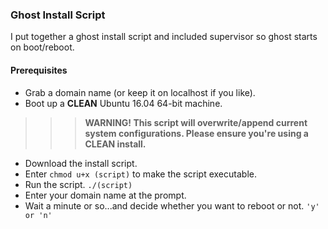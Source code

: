 ### Ghost Install Script
I put together a ghost install script and included supervisor so ghost starts on boot/reboot.

#### Prerequisites
* Grab a domain name (or keep it on localhost if you like).
* Boot up a **CLEAN** Ubuntu 16.04 64-bit machine.

>>> **WARNING! This script will overwrite/append current system configurations. Please ensure you're using a CLEAN install.**

* Download the install script.
* Enter ```chmod u+x (script)``` to make the script executable.
* Run the script. ```./(script)```
* Enter your domain name at the prompt.
* Wait a minute or so...and decide whether you want to reboot or not. ```'y' or 'n'```
